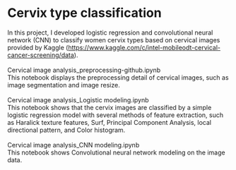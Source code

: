 # Cervix type classification
In this project, I developed logistic regression and convolutional neural network (CNN) to classify women cervix types based on cervical images provided by Kaggle (https://www.kaggle.com/c/intel-mobileodt-cervical-cancer-screening/data). <br /> 
<br /> 
Cervical image analysis_preprocessing-github.ipynb<br /> 
This notebook displays the preprocessing detail of cervical images, such as image segmentation and image resize.<br />
<br /> 
Cervical image analysis_Logistic modeling.ipynb<br /> 
This notebook shows that the cervix images are classified by a simple logistic regression model with several methods of feature extraction, such as Haralick texture features, Surf, Principal Component Analysis, local directional pattern, and Color histogram.   
<br /> 
Cervical image analysis_CNN modeling.ipynb<br /> 
This notebook shows Convolutional neural network modeling on the image data.
